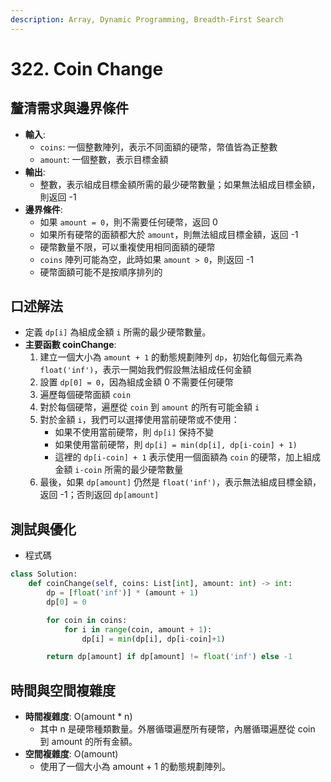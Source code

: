 ```yaml
---
description: Array, Dynamic Programming, Breadth-First Search
---
```


# 322. Coin Change

## 釐清需求與邊界條件

* **輸入**:
  * `coins`: 一個整數陣列，表示不同面額的硬幣，幣值皆為正整數
  * `amount`: 一個整數，表示目標金額
* **輸出**:
  * 整數，表示組成目標金額所需的最少硬幣數量；如果無法組成目標金額，則返回 -1
* **邊界條件**:
  * 如果 `amount = 0`，則不需要任何硬幣，返回 0
  * 如果所有硬幣的面額都大於 `amount`，則無法組成目標金額，返回 -1
  * 硬幣數量不限，可以重複使用相同面額的硬幣
  * `coins` 陣列可能為空，此時如果 `amount > 0`，則返回 -1
  * 硬幣面額可能不是按順序排列的

## 口述解法

* 定義 `dp[i]` 為組成金額 `i` 所需的最少硬幣數量。
* **主要函數 coinChange**:
  1. 建立一個大小為 `amount + 1` 的動態規劃陣列 `dp`，初始化每個元素為 `float('inf')`，表示一開始我們假設無法組成任何金額
  2. 設置 `dp[0] = 0`，因為組成金額 0 不需要任何硬幣
  3. 遍歷每個硬幣面額 `coin`
  4. 對於每個硬幣，遍歷從 `coin` 到 `amount` 的所有可能金額 `i`
  5. 對於金額 `i`，我們可以選擇使用當前硬幣或不使用：
     * 如果不使用當前硬幣，則 `dp[i]` 保持不變
     * 如果使用當前硬幣，則 `dp[i] = min(dp[i], dp[i-coin] + 1)`
     * 這裡的 `dp[i-coin] + 1` 表示使用一個面額為 `coin` 的硬幣，加上組成金額 `i-coin` 所需的最少硬幣數量
  6. 最後，如果 `dp[amount]` 仍然是 `float('inf')`，表示無法組成目標金額，返回 -1；否則返回 `dp[amount]`

## 測試與優化

* 程式碼

```python
class Solution:
    def coinChange(self, coins: List[int], amount: int) -> int:
        dp = [float('inf')] * (amount + 1)
        dp[0] = 0

        for coin in coins:
            for i in range(coin, amount + 1):
                dp[i] = min(dp[i], dp[i-coin]+1)

        return dp[amount] if dp[amount] != float('inf') else -1
```

## 時間與空間複雜度

* **時間複雜度**: O(amount \* n)
  * 其中 n 是硬幣種類數量。外層循環遍歷所有硬幣，內層循環遍歷從 coin 到 amount 的所有金額。
* **空間複雜度**: O(amount)
  * 使用了一個大小為 amount + 1 的動態規劃陣列。
